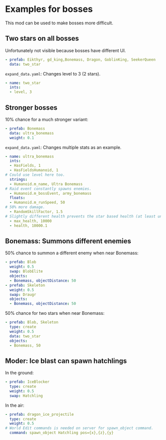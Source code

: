 # Examples for bosses

This mod can be used to make bosses more difficult.

## Two stars on all bosses

Unfortunately not visible because bosses have different UI.

```yaml
- prefab: Eikthyr, gd_king,Bonemass, Dragon, GoblinKing, SeekerQueen
  data: two_star
```

`expand_data.yaml`: Changes level to 3 (2 stars).

```yaml
- name: two_star
  ints:
  - level, 3
```

## Stronger bosses

10% chance for a much stronger variant:

```yaml
- prefab: Bonemass
  data: ultra_bonemass
  weight: 0.1
```

`expand_data.yaml`: Changes multiple stats as an example.

```yaml
- name: ultra_bonemass
  ints:
  - HasFields, 1
  - HasFieldsHumanoid, 1
# Could use level here too.
  strings:
  - Humanoid.m_name, Ultra Bonemass
# Raid event constantly spawns enemies.
  - Humanoid.m_bossEvent, army_bonemass
  floats:
  - Humanoid.m_runSpeed, 50
# 50% more damage.
  - RandomSkillFactor, 1.5
# Slightly different health prevents the star based health (at least until boss is damaged and healed back to full).
  - max_health, 10000
  - health, 10000.1
```

## Bonemass: Summons different enemies

50% chance to summon a different enemy when near Bonemass:

```yaml
- prefab: Blob
  weight: 0.5
  swap: BlobElite
  objects:
  - Bonemass, objectDistance: 50
- prefab: Skeleton
  weight: 0.5
  swap: Draugr
  objects:
  - Bonemass, objectDistance: 50
```

50% chance for two stars when near Bonemass:

```yaml
- prefab: Blob, Skeleton
  type: create
  weight: 0.5
  data: two_star
  objects:
  - Bonemass, 50
```

## Moder: Ice blast can spawn hatchlings

In the ground:

```yaml
- prefab: IceBlocker
  type: create
  weight: 0.5
  swap: Hatchling
```

In the air:

```yaml
- prefab: dragon_ice_projectile
  type: create
  weight: 0.5
# World Edit commands is needed on server for spawn_object command.
  command: spawn_object Hatchling pos={x},{z},{y}
```
